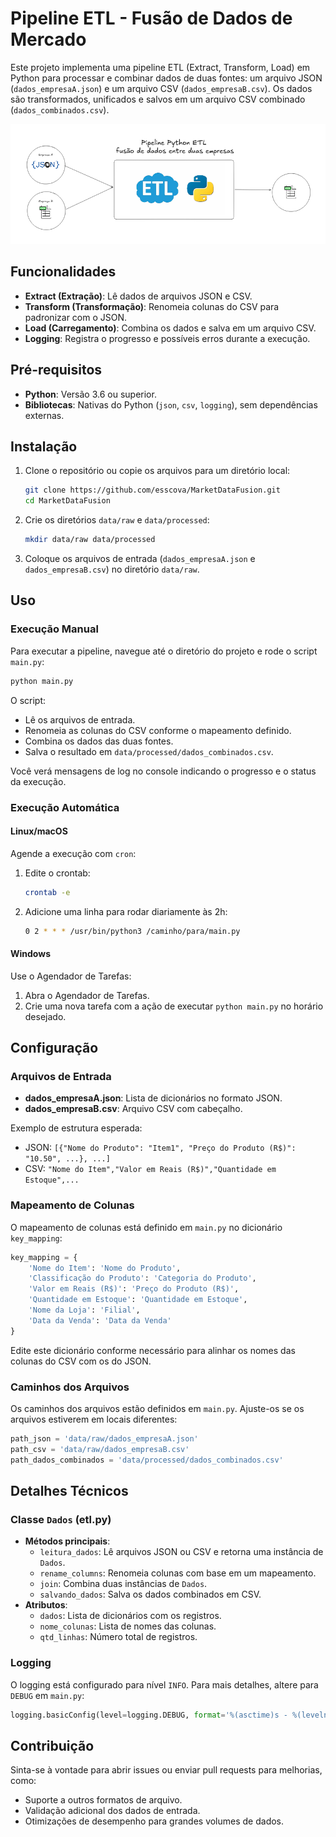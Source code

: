 

# Pipeline ETL - Fusão de Dados de Mercado

Este projeto implementa uma pipeline ETL (Extract, Transform, Load) em Python para processar e combinar dados de duas fontes: um arquivo JSON (`dados_empresaA.json`) e um arquivo CSV (`dados_empresaB.csv`). Os dados são transformados, unificados e salvos em um arquivo CSV combinado (`dados_combinados.csv`).

![](image.png)

## Funcionalidades

- **Extract (Extração)**: Lê dados de arquivos JSON e CSV.
- **Transform (Transformação)**: Renomeia colunas do CSV para padronizar com o JSON.
- **Load (Carregamento)**: Combina os dados e salva em um arquivo CSV.
- **Logging**: Registra o progresso e possíveis erros durante a execução.

## Pré-requisitos

- **Python**: Versão 3.6 ou superior.
- **Bibliotecas**: Nativas do Python (`json`, `csv`, `logging`), sem dependências externas.

## Instalação

1. Clone o repositório ou copie os arquivos para um diretório local:
   ```bash
   git clone https://github.com/esscova/MarketDataFusion.git
   cd MarketDataFusion
   ```

2. Crie os diretórios `data/raw` e `data/processed`:
   ```bash
   mkdir data/raw data/processed
   ```

3. Coloque os arquivos de entrada (`dados_empresaA.json` e `dados_empresaB.csv`) no diretório `data/raw`.

## Uso

### Execução Manual
Para executar a pipeline, navegue até o diretório do projeto e rode o script `main.py`:

```bash
python main.py
```

O script:
- Lê os arquivos de entrada.
- Renomeia as colunas do CSV conforme o mapeamento definido.
- Combina os dados das duas fontes.
- Salva o resultado em `data/processed/dados_combinados.csv`.

Você verá mensagens de log no console indicando o progresso e o status da execução.

### Execução Automática

#### Linux/macOS
Agende a execução com `cron`:
1. Edite o crontab:
   ```bash
   crontab -e
   ```
2. Adicione uma linha para rodar diariamente às 2h:
   ```bash
   0 2 * * * /usr/bin/python3 /caminho/para/main.py
   ```

#### Windows
Use o Agendador de Tarefas:
1. Abra o Agendador de Tarefas.
2. Crie uma nova tarefa com a ação de executar `python main.py` no horário desejado.

## Configuração

### Arquivos de Entrada
- **dados_empresaA.json**: Lista de dicionários no formato JSON.
- **dados_empresaB.csv**: Arquivo CSV com cabeçalho.

Exemplo de estrutura esperada:
- JSON: `[{"Nome do Produto": "Item1", "Preço do Produto (R$)": "10.50", ...}, ...]`
- CSV: `"Nome do Item","Valor em Reais (R$)","Quantidade em Estoque",...`

### Mapeamento de Colunas
O mapeamento de colunas está definido em `main.py` no dicionário `key_mapping`:
```python
key_mapping = {
    'Nome do Item': 'Nome do Produto',
    'Classificação do Produto': 'Categoria do Produto',
    'Valor em Reais (R$)': 'Preço do Produto (R$)',
    'Quantidade em Estoque': 'Quantidade em Estoque',
    'Nome da Loja': 'Filial',
    'Data da Venda': 'Data da Venda'
}
```
Edite este dicionário conforme necessário para alinhar os nomes das colunas do CSV com os do JSON.

### Caminhos dos Arquivos
Os caminhos dos arquivos estão definidos em `main.py`. Ajuste-os se os arquivos estiverem em locais diferentes:
```python
path_json = 'data/raw/dados_empresaA.json'
path_csv = 'data/raw/dados_empresaB.csv'
path_dados_combinados = 'data/processed/dados_combinados.csv'
```

## Detalhes Técnicos

### Classe `Dados` (etl.py)
- **Métodos principais**:
  - `leitura_dados`: Lê arquivos JSON ou CSV e retorna uma instância de `Dados`.
  - `rename_columns`: Renomeia colunas com base em um mapeamento.
  - `join`: Combina duas instâncias de `Dados`.
  - `salvando_dados`: Salva os dados combinados em CSV.
- **Atributos**:
  - `dados`: Lista de dicionários com os registros.
  - `nome_colunas`: Lista de nomes das colunas.
  - `qtd_linhas`: Número total de registros.

### Logging
O logging está configurado para nível `INFO`. Para mais detalhes, altere para `DEBUG` em `main.py`:
```python
logging.basicConfig(level=logging.DEBUG, format='%(asctime)s - %(levelname)s - %(message)s')
```

## Contribuição

Sinta-se à vontade para abrir issues ou enviar pull requests para melhorias, como:
- Suporte a outros formatos de arquivo.
- Validação adicional dos dados de entrada.
- Otimizações de desempenho para grandes volumes de dados.

